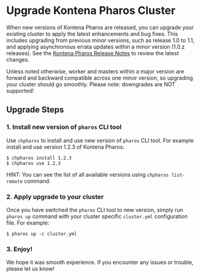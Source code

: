 # Upgrade Kontena Pharos Cluster

When new versions of Kontena Pharos are released, you can upgrade your existing cluster to apply the latest enhancements and bug fixes. This includes upgrading from previous minor versions, such as release 1.0 to 1.1, and applying asynchronous errata updates within a minor version (1.0.z releases). See the [Kontena Pharos Release Notes](https://github.com/kontena/pharos-cluster/releases) to review the latest changes.

Unless noted otherwise, worker and masters within a major version are forward and backward compatible across one minor version, so upgrading your cluster should go smoothly. Please note: downgrades are NOT supported!

## Upgrade Steps

### 1. Install new version of `pharos` CLI tool

Use `chpharos` to install and use new version of `pharos` CLI tool. For example install and use version 1.2.3 of Kontena Pharos:

```
$ chpharos install 1.2.3
$ chpharos use 1.2.3
```

HINT: You can see the list of all available versions using `chpharos list-remote` command.

### 2. Apply upgrade to your cluster

Once you have switched the `pharos` CLI tool to new version, simply run `pharos up` command with your cluster specific `cluster.yml` configuration file. For example:

```
$ pharos up -c cluster.yml
```

### 3. Enjoy!

We hope it was smooth experience. If you encounter any issues or trouble, please let us know!